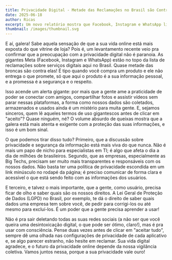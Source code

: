 ```yaml
---
title: Privacidade Digital - Metade das Reclamações no Brasil são Contra Big Techs!
date: 2025-06-18
author: Ricas
excerpt: Um novo relatório mostra que Facebook, Instagram e WhatsApp lideram as reclamações sobre serviços digitais no Brasil. O que isso significa para sua privacidade online?
thumbnail: /images/thumbnail.svg
---
```


E aí, galera! Sabe aquela sensação de que a sua vida online está mais exposta do que vitrine de loja? Pois é, um levantamento recente veio pra confirmar que a preocupação com a privacidade digital não é paranoia. As gigantes Meta (Facebook, Instagram e WhatsApp) estão no topo da lista de reclamações sobre serviços digitais aqui no Brasil. Quase metade das broncas são contra elas! É tipo quando você compra um produto e ele não entrega o que promete, só que aqui o produto é a sua informação pessoal, e a promessa é a segurança e o respeito.

Isso acende um alerta gigante: por mais que a gente ame a praticidade de poder se conectar com amigos, compartilhar fotos e assistir vídeos sem parar nessas plataformas, a forma como nossos dados são coletados, armazenados e usados ainda é um mistério para muita gente. E, sejamos sinceros, quem lê aqueles termos de uso gigantescos antes de clicar em "aceito"? Quase ninguém, né? O volume absurdo de queixas mostra que a galera está mais atenta e exigente com a proteção das suas informações, e isso é um bom sinal.

O que podemos tirar disso tudo? Primeiro, que a discussão sobre privacidade e segurança da informação está mais viva do que nunca. Não é mais um papo de nicho para especialistas em TI; é algo que afeta o dia a dia de milhões de brasileiros. Segundo, que as empresas, especialmente as Big Techs, precisam ser muito mais transparentes e responsáveis com os nossos dados. Não basta ter uma política de privacidade escondida em um link minúsculo no rodapé da página; é preciso comunicar de forma clara e acessível o que está sendo feito com as informações dos usuários.

E terceiro, e talvez o mais importante, que a gente, como usuário, precisa ficar de olho e saber quais são os nossos direitos. A Lei Geral de Proteção de Dados (LGPD) no Brasil, por exemplo, te dá o direito de saber quais dados uma empresa tem sobre você, de pedir para corrigi-los ou até mesmo para excluí-los. É um poder que a gente precisa aprender a usar!

Não é pra sair deletando todas as suas redes sociais (a não ser que você queira uma desintoxicação digital, o que pode ser ótimo, claro!), mas é pra usar com consciência. Pense duas vezes antes de clicar em "aceitar tudo", sempre dê uma olhada nas configurações de privacidade de cada aplicativo e, se algo parecer estranho, não hesite em reclamar. Sua vida digital agradece, e o futuro da privacidade online depende da nossa vigilância coletiva. Vamos juntos nessa, porque a sua privacidade vale ouro!
